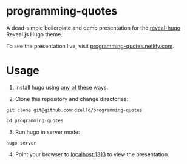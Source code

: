 # programming-quotes

A dead-simple boilerplate and demo presentation for the [reveal-hugo](https://dzello.com/reveal-hugo) Reveal.js Hugo theme.

To see the presentation live, visit [programming-quotes.netlify.com](https://programming-quotes.netlify.com).

# Usage

1. Install hugo using [any of these ways](https://gohugo.io/getting-started/installing/).

2. Clone this repository and change directories:

```shell
git clone git@github.com:dzello/programming-quotes

cd programming-quotes
```

3. Run hugo in server mode:

```shell
hugo server
```

4. Point your browser to [localhost:1313](http://localhost:1313) to view the presentation.

